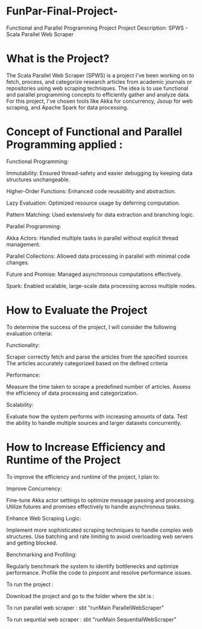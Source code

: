 # FunPar-Final-Project-
Functional and Parallel Programming Project 
Project Description: SPWS - Scala Parallel Web Scraper
# What is the Project?
The Scala Parallel Web Scraper (SPWS) is a project I've been working on to fetch, process, and 
categorize research articles from academic journals or repositories using web scraping techniques. 
The idea is to use functional and parallel programming concepts to efficiently gather and analyze data. 
For this project, I've chosen tools like Akka for concurrency, Jsoup for web scraping, and Apache Spark for data processing.

 # Concept of Functional and Parallel Programming applied : 

Functional Programming:

Immutability: Ensured thread-safety and easier debugging by keeping data structures unchangeable.

Higher-Order Functions: Enhanced code reusability and abstraction.

Lazy Evaluation: Optimized resource usage by deferring computation.

Pattern Matching: Used extensively for data extraction and branching logic.

Parallel Programming:

Akka Actors: Handled multiple tasks in parallel without explicit thread management.

Parallel Collections: Allowed data processing in parallel with minimal code changes.

Future and Promise: Managed asynchronous computations effectively.

Spark: Enabled scalable, large-scale data processing across multiple nodes.

# How to Evaluate the Project
To determine the success of the project, I will consider the following evaluation criteria:

Functionality:

Scraper correctly fetch and parse the articles from the specified sources
The articles accurately categorized based on the defined criteria

Performance:

Measure the time taken to scrape a predefined number of articles.
Assess the efficiency of data processing and categorization.

Scalability:

Evaluate how the system performs with increasing amounts of data.
Test the ability to handle multiple sources and larger datasets concurrently.

# How to Increase Efficiency and Runtime of the Project
To improve the efficiency and runtime of the project, I plan to:

Improve Concurrency:

Fine-tune Akka actor settings to optimize message passing and processing.
Utilize futures and promises effectively to handle asynchronous tasks.

Enhance Web Scraping Logic:

Implement more sophisticated scraping techniques to handle complex web structures.
Use batching and rate limiting to avoid overloading web servers and getting blocked.

Benchmarking and Profiling:

Regularly benchmark the system to identify bottlenecks and optimize performance.
Profile the code to pinpoint and resolve performance issues.


To run the project :

Download the project and go to the folder where the sbt is :

To run parallel web scraper :
sbt "runMain ParallelWebScraper"

To run sequntial web scraper :
sbt "runMain SequentialWebScraper"
